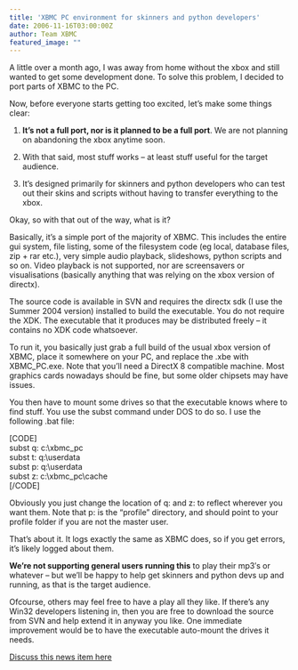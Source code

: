 ```yaml
---
title: 'XBMC PC environment for skinners and python developers'
date: 2006-11-16T03:00:00Z
author: Team XBMC
featured_image: ""
---
```

A little over a month ago, I was away from home without the xbox and still wanted to get some development done. To solve this problem, I decided to port parts of XBMC to the PC.

 Now, before everyone starts getting too excited, let’s make some things clear:

 1. **It’s not a full port, nor is it planned to be a full port**. We are not planning on abandoning the xbox anytime soon.

 2. With that said, most stuff works – at least stuff useful for the target audience.

 3. It’s designed primarily for skinners and python developers who can test out their skins and scripts without having to transfer everything to the xbox.

 Okay, so with that out of the way, what is it?

 Basically, it’s a simple port of the majority of XBMC. This includes the entire gui system, file listing, some of the filesystem code (eg local, database files, zip + rar etc.), very simple audio playback, slideshows, python scripts and so on. Video playback is not supported, nor are screensavers or visualisations (basically anything that was relying on the xbox version of directx).

 The source code is available in SVN and requires the directx sdk (I use the Summer 2004 version) installed to build the executable. You do not require the XDK. The executable that it produces may be distributed freely – it contains no XDK code whatsoever.

 To run it, you basically just grab a full build of the usual xbox version of XBMC, place it somewhere on your PC, and replace the .xbe with XBMC\_PC.exe. Note that you’ll need a DirectX 8 compatible machine. Most graphics cards nowadays should be fine, but some older chipsets may have issues.

 You then have to mount some drives so that the executable knows where to find stuff. You use the subst command under DOS to do so. I use the following .bat file:

 [CODE]  
 subst q: c:\xbmc\_pc  
 subst t: q:\userdata  
 subst p: q:\userdata  
 subst z: c:\xbmc\_pc\cache  
 [/CODE]

 Obviously you just change the location of q: and z: to reflect wherever you want them. Note that p: is the “profile” directory, and should point to your profile folder if you are not the master user.

 That’s about it. It logs exactly the same as XBMC does, so if you get errors, it’s likely logged about them.

 **We’re not supporting general users running this** to play their mp3′s or whatever – but we’ll be happy to help get skinners and python devs up and running, as that is the target audience.

 Ofcourse, others may feel free to have a play all they like. If there’s any Win32 developers listening in, then you are free to download the source from SVN and help extend it in anyway you like. One immediate improvement would be to have the executable auto-mount the drives it needs.

 [Discuss this news item here](https://forum.kodi.tv/showthread.php?pid=115893%23pid115893)

 